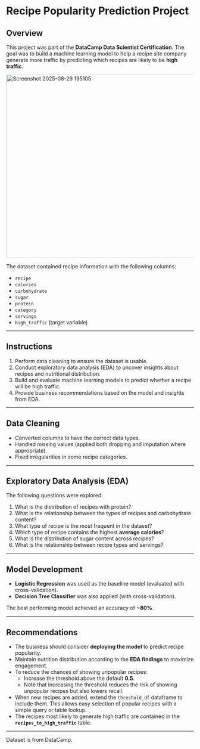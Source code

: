 # Recipe Popularity Prediction Project  

## Overview  
This project was part of the **DataCamp Data Scientist Certification**. The goal was to build a machine learning model to help a recipe site company generate more traffic by predicting which recipes are likely to be **high traffic**.  

<img width="702" height="492" alt="Screenshot 2025-08-29 195105" src="https://github.com/user-attachments/assets/16671e87-781b-4226-8112-2f6317432196" />

The dataset contained recipe information with the following columns:  
- `recipe`  
- `calories`  
- `carbohydrate`  
- `sugar`  
- `protein`  
- `category`  
- `servings`  
- `high_traffic` (target variable)  

---

## Instructions  
1. Perform data cleaning to ensure the dataset is usable.  
2. Conduct exploratory data analysis (EDA) to uncover insights about recipes and nutritional distribution.  
3. Build and evaluate machine learning models to predict whether a recipe will be high traffic.  
4. Provide business recommendations based on the model and insights from EDA.  

---

## Data Cleaning  
- Converted columns to have the correct data types.  
- Handled missing values (applied both dropping and imputation where appropriate).  
- Fixed irregularities in some recipe categories.  

---

## Exploratory Data Analysis (EDA)  
The following questions were explored:  
1. What is the distribution of recipes with protein?  
2. What is the relationship between the types of recipes and carbohydrate content?  
3. What type of recipe is the most frequent in the dataset?  
4. Which type of recipe contains the highest **average calories**?  
5. What is the distribution of sugar content across recipes?  
6. What is the relationship between recipe types and servings?  

---

## Model Development  
- **Logistic Regression** was used as the baseline model (evaluated with cross-validation).  
- **Decision Tree Classifier** was also applied (with cross-validation).  

The best performing model achieved an accuracy of **~80%**.  

---

## Recommendations  
- The business should consider **deploying the model** to predict recipe popularity.  
- Maintain nutrition distribution according to the **EDA findings** to maximize engagement.  
- To reduce the chances of showing unpopular recipes:  
  - Increase the threshold above the default **0.5**.  
  - Note that increasing the threshold reduces the risk of showing unpopular recipes but also lowers recall.  
- When new recipes are added, extend the `threshold_df` dataframe to include them. This allows easy selection of popular recipes with a simple query or table lookup.  
- The recipes most likely to generate high traffic are contained in the **`recipes_to_high_traffic`** table.  

---
Dataset is from DataCamp.


